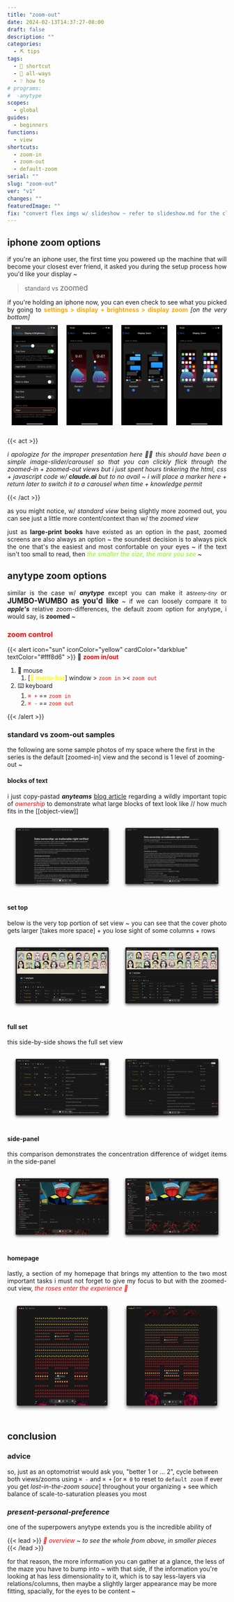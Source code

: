 ```yaml
---
title: "zoom-out"
date: 2024-02-13T14:37:27-08:00
draft: false
description: ""
categories:
  - ⛏ tips
tags:
  - 🎯 shortcut
  - 💠 all-ways
  - ❔ how to
# programs:
#  -anytype
scopes:
  - global
guides:
  - beginners
functions:
  - view
shortcuts:
  - zoom-in
  - zoom-out
  - default-zoom
serial: ""
slug: "zoom-out"
ver: "v1"
changes: ""
featuredImage: ""
fix: "convert flex imgs w/ slideshow ~ refer to slideshow.md for the closest iteration"
---
```



## iphone zoom options

<p style="padding: 0; margin: 0 0 0 0; text-align: justify">if you're an iphone user, the first time you powered up the machine that will become your closest ever friend, it asked you during the setup process how you'd like your display ~</p>

>standard vs <span style="font-size: larger;">zoomed</span>

<p style="padding: 0; margin: 0 0 0 0; text-align: justify">if you're holding an iphone now, you can even check to see what you picked by going to <b style="color: orange;">settings > display + brightness > display zoom</b> <i>[on the very bottom]</i></p>

<div style="display: flex;">
    <div style="flex: 1; padding: 10px;">
        <img src="img/ie/iphone/zoom1.png" alt="Label 1" style="width: 100%;">
    </div>
    <div style="flex: 1; padding: 10px;">
        <img src="img/ie/iphone/zoom2.png" alt="Label 2" style="width: 100%;">
    </div>
    <div style="flex: 1; padding: 10px;">
        <img src="img/ie/iphone/zoom3.png" alt="Label 3" style="width: 100%;">
    </div>
    <div style="flex: 1; padding: 10px;">
        <img src="img/ie/iphone/zoom4.png" alt="Label 3" style="width: 100%;">
    </div>
</div>

{{< act >}}
<p style="text-align: justify"><i>i apologize for the improper presentation here  🙏🏽 this should have been a simple image-slider/carousel so that you can clickly flick through the zoomed-in + zoomed-out views but i just spent hours tinkering the html, css + javascript code w/ <b><i>claude.ai</i></b> but to no avail ~ i will place a marker here + return later to switch it to a carousel when time + knowledge permit </i></p>
{{< /act >}}

<p style="text-align: justify">as you might notice, w/ <i>standard view</i> being slightly more zoomed out, you can see just a little more content/context than w/ the <i>zoomed view</i></p>

<p style="text-align: justify">just as <b>large-print books</b> have existed as an option in the past, zoomed screens are also always an option ~ the soundest decision is to always pick the one that's the easiest and most confortable on your eyes ~ if the text isn't too small to read, then <i style="color: chartreuse;">the smaller the size, the more you see</i> ~ </p>

## anytype zoom options
<p style="text-align: justify">similar is the case w/ <b><i>anytype</b></i> except you can make it as<i style="font-size: smaller;">teeny-tiny</i> or <b style="font-size: larger;">JUMBO-WUMBO as you'd like</b> ~ if we can loosely compare it to <b><i>apple's</b></i> relative zoom-differences, the default zoom option for anytype, i would say, is <b>zoomed</b> ~ </p>

### <span style="color: red;">zoom control</span>

{{< alert icon="sun" iconColor="yellow" cardColor="darkblue" textColor="#fff8d6" >}}
💠 <b style="color: red;">zoom in/out</b>

1. 🐁 mouse
    1. [<b style="color: yellow;"> menu-bar</b>] window > <code style="color: red;">zoom in</code> >< <code style="color: red;">zoom out</code>
2. ⌨️ keyboard
    1. <code style="color: red;">⌘ +</code> == <code style="color: red;">zoom in</code>
    2. <code style="color: red;">⌘ -</code> == <code style="color: red;">zoom out</code>

{{< /alert >}}


### standard vs zoom-out samples

the following are some sample photos of my space where the first in the series is the default [zoomed-in] view and the second is 1 level of zooming-out ~

#### blocks of text

<p style="text-align: justify">i just copy-pastad <b><i>anyteams</i></b> <a href="https://blog.anytype.io/data-ownership/">blog article</a> regarding a wildly important topic of <i style="color: red;">ownership</i> to demonstrate what large blocks of text look like // how much fits in the [[object-view]]</p>

<div style="display: flex;">
    <div style="flex: 1; padding: 10px;">
        <img src="img/ie/anytype/article/article-in.png" alt="Label 1" style="width: 100%;">
    </div>
    <div style="flex: 1; padding: 10px;">
        <img src="img/ie/anytype/article/article-out.png" alt="Label 1" style="width: 100%;">
    </div>
</div>

#### set top

<p style="text-align: justify">below is the very top portion of set view ~ you can see that the cover photo gets larger [takes more space] + you lose sight of some columns + rows </p>

<div style="display: flex;">
    <div style="flex: 1; padding: 10px;">
        <img src="img/ie/anytype/serial-top/in.png" alt="Label 1" style="width: 100%;">
    </div>
    <div style="flex: 1; padding: 10px;">
        <img src="img/ie/anytype/serial-top/out.png" alt="Label 1" style="width: 100%;">
    </div>
</div>


#### full set

<p style="text-align: justify">this side-by-side shows the full set view</p>

<div style="display: flex;">
    <div style="flex: 1; padding: 10px;">
        <img src="img/ie/anytype/set-top/in.png" alt="Label 1" style="width: 100%;">
    </div>
    <div style="flex: 1; padding: 10px;">
        <img src="img/ie/anytype/set-top/out.png" alt="Label 1" style="width: 100%;">
    </div>
</div>


#### side-panel

<p style="text-align: justify">this comparison demonstrates the concentration difference of widget items in the side-panel</p>

<div style="display: flex;">
    <div style="flex: 1; padding: 10px;">
        <img src="img/ie/anytype/side-panel/in.png" alt="Label 1" style="width: 100%;">
    </div>
    <div style="flex: 1; padding: 10px;">
        <img src="img/ie/anytype/side-panel/out.png" alt="Label 1" style="width: 100%;">
    </div>
</div>

#### homepage

<p style="text-align: justify">lastly, a section of my homepage that brings my attention to the two most important tasks i must not forget to give my focus to but with the zoomed-out view, <i style="color: red;">the roses enter the experience 🌹 </i></p>

<div style="display: flex;">
    <div style="flex: 1; padding: 10px;">
        <img src="img/ie/anytype/homepage/homepage-in.png" alt="Label 1" style="width: 100%;">
    </div>
    <div style="flex: 1; padding: 10px;">
        <img src="img/ie/anytype/homepage/homepage-out.png" alt="Label 1" style="width: 100%;">
    </div>
</div>

## conclusion

### advice

so, just as an optomotrist would ask you, "better 1 or ... 2", cycle between both views/zooms using <code>⌘ -</code> and <code>⌘ +</code> [or <code>⌘ 0</code> to reset to <code>default zoom</code> if ever you get *lost-in-the-zoom sauce*] throughout your organizing + see which balance of scale-to-saturation pleases you most

### *present-personal-preference*

one of the superpowers anytype extends you is the incredible ability of

{{< lead >}}
<i style="color: red;">🦅 overview</i> ~ <i>to see the whole from above, in smaller pieces</i>
{{< /lead >}}

for that reason, the more information you can gather at a glance, the less of the maze you have to bump into ~ with that side, if the information you're looking at has less dimensionality to it, which is to say less-layers via relations/columns, then maybe a slightly larger appearance may be more fitting, spacially, for the eyes to be content ~

<!-- scraps
~ ~ ~ ~ ~ ~ ~ ~ ~ ~ ~ ~ ~ ~ ~ ~ ~ ~ ~ ~ ~ ~ ~ ~ ~ ~ ~ ~ ~ • ~ • ~ • ~ • ~ • ~ • ~ • ~ • ~ • ~ • ~ • ~ • ~ • ~ • ~ ~ ~ ~ ~ ~ ~ ~ ~ ~ ~ ~ ~ ~ ~ ~ ~ ~ ~ ~ ~ ~ ~ ~ ~ ~ ~ ~

<p style="padding: 0; margin: 0 0 0 0; text-align: justify">

{{< alert icon="sun" iconColor="yellow" cardColor="#8d68d6" textColor="black" >}}
<p style="padding: 0; margin: 0 0 0 0;">💠 <b style="color: red;">zoom in/out</b> <br>
<ol>
    <li> mouse
        <ol>
            <li>1. <b style="color: yellow;">menu-bar</b> window > zoom-in >< zoom-out
        </ol>
    <li> keyboard
        <ol>
            <li>1. | ⌘ - | | ⌘ = | == zoom in/out
        </ol>
{{< /alert >}} </span>


![mighty](/img/mighty.gif)

> <p style="padding: 0; margin: 0 0 0 0; text-align: justify"> <i> i apologe for the poor presentation here  🙏🏽 this should have been a simple slideshow so that you can clickly flick through the zoomed-in + zoomed-out views but i just spent hours tinkering the html, css + javascript code w/ claude.ai but to no avail ~ i will place a marker here + return later to improve the presentation when time + knowledge permit </i></p>
{{< lead >}}
<p style="padding: 0; margin: 0 0 0 0; text-align: justify"> <i> i apologe for the poor presentation here  🙏🏽 this should have been a simple slideshow so that you can clickly flick through the zoomed-in + zoomed-out views but i just spent hours tinkering the html, css + javascript code w/ claude.ai but to no avail ~ i will place a marker here + return later to improve the presentation when time + knowledge permit </i></p>
{{< /lead >}}

style="display: flex;"


</div>

command: ["zoom-in", "zoom-out"]

shortcuts:
  - shortcut: "⌘ -"
    output: "zoom-out"
  - shortcut: "⌘ ="
    output: "zoom-in"


shortcuts:
    - in: "⌘ -"
        out: "zoom-out"
    - in: "⌘ ="
        out: "zoom-in"

# shortcut: ["⌘ -", "⌘ ="]

shortcuts:
  zoom-in:
    in: "⌘ +"
    out: "zoom-in"
  zoom-out:
    in: "⌘ -"
    out: "zoom-out"
  default-zoom:
    in: "⌘ 0"
    output: "default-zoom"

    {{ $shortcuts := .Site.Data.shortcuts }}

    {{ $shortcuts.zoom-in.in }}

    {shortcuts.zoom-in.in}

    categories: ["⛏ tips"]
    tags: ["🎯 shortcut", "💠 all-ways", "❔ how to"]
    # programs: ["🦎 anytype"]
    scopes: ["🌐 global"]
    guides: ["🐥 beginner's"]
    functions: ["👁 view"]

    categories: ["tips"]
    tags:
      - shortcut
      - all-ways
      - how to
    # programs: ["anytype"]

1. | <span style="color: red;">⌘ + </span> | |<span style="color: red;">⌘ -</span> | == <span style="color: red;">zoom in</span>/<span style="color: red;">out</span>

1. [<b style="color: yellow;"> menu-bar</b>] window > <span style="color: red;">zoom-in</span> >< <span style="color: red;">zoom-out</span>

*avoid the 🐁 mouse*

{{< alert icon="heart" iconColor= "red" cardColor="#333333" >}}
<p style="text-align: justify"><i>i apologize for the improper presentation here  🙏🏽 this should have been a simple image-slider/carousel so that you can clickly flick through the zoomed-in + zoomed-out views but i just spent hours tinkering the html, css + javascript code w/ <b><i>claude.ai</i></b> but to no avail ~ i will place a marker here + return later to switch it to a carousel when time + knowledge permit </i></p>
{{< /alert >}}


-->
